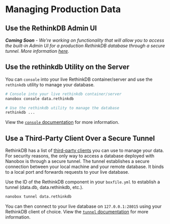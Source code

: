 # Managing Production Data

## Use the RethinkDB Admin UI
_**Coming Soon** - We're working on functionality that will allow you to access the built-in Admin UI for a production RethinkDB database through a secure tunnel. More information [here](https://github.com/nanobox-io/nanobox/issues/496)._

## Use the rethinkdb Utility on the Server
You can `console` into your live RethinkDB container/server and use the `rethinkdb` utility to manage your database.

```bash
# Console into your live rethinkdb container/server
nanobox console data.rethinkdb

# Use the rethinkdb utility to manage the database
rethinkdb ...
```

View the [`console` documentation](https://docs.nanobox.io/cli/console/) for more information.

## Use a Third-Party Client Over a Secure Tunnel
RethinkDB has a list of [third-party clients](https://www.rethinkdb.com/docs/third-party-admin-tools/) you can use to manage your data. For security reasons, the only way to access a database deployed with Nanobox is through a secure tunnel. The tunnel establishes a secure connection between your local machine and your remote database. It binds to a local port and forwards requests to your live database.

Use the ID of the RethinkDB component in your `boxfile.yml` to establish a tunnel (data.db, data.rethinkdb, etc.).

```bash
nanobox tunnel data.rethinkdb
```

You can then connect to your live database on `127.0.0.1:28015` using your RethinkDB client of choice. View the [`tunnel` documentation](https://docs.nanobox.io/cli/tunnel/) for more information.
